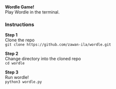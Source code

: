 **Wordle Game!** <br>
Play Wordle in the terminal.
### Instructions
**Step 1**<br>
Clone the repo <br>
`git clone https://github.com/zawan-ila/wordle.git`

**Step 2**<br>
Change directory into the cloned repo<br>
`cd wordle`

**Step 3**<br>
Run wordle!<br>
`python3 wordle.py`